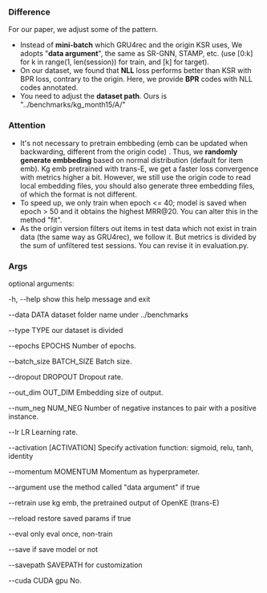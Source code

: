 ### Difference

For our paper, we adjust some of the pattern.

- Instead of **mini-batch** which GRU4rec and the origin KSR uses, We adopts "**data argument**", the same as SR-GNN, STAMP, etc. (use [0:k] for k in range(1, len(session)) for train, and [k] for target).
- On our dataset, we found that **NLL** loss performs better than KSR with BPR loss, contrary to the origin. Here, we provide **BPR** codes with NLL codes annotated.
- You need to adjust the **dataset path**. Ours is "../benchmarks/kg_month15/A/"

### Attention

- It's not necessary to pretrain embbeding (emb can be updated when backwarding, different from the origin code) . Thus, we **randomly generate embbeding** based on normal distribution (default for item emb). Kg emb pretrained with trans-E, we get a faster loss convergence with metrics higher a bit. However, we still use the origin code to read local embedding files,  you should also generate three embedding files, of which the format is not different.
- To speed up, we only train when epoch <= 40; model is saved when epoch > 50 and it obtains the highest MRR@20. You can alter this in the method "fit".
- As the origin version filters out items in test data which not exist in train data (the same way as GRU4rec), we follow it. But metrics is divided by the sum of  unfiltered test sessions. You can revise it in evaluation.py.

### Args

optional arguments:

-h, --help            show this help message and exit

--data DATA           dataset folder name under ../benchmarks

--type TYPE           our dataset is divided

--epochs EPOCHS       Number of epochs.

--batch_size BATCH_SIZE	Batch size.

--dropout DROPOUT     Dropout rate.

--out_dim OUT_DIM     Embedding size of output.

--num_neg NUM_NEG     Number of negative instances to pair with a positive instance.

--lr LR               Learning rate.

--activation [ACTIVATION] Specify activation function: sigmoid, relu, tanh, identity

--momentum MOMENTUM   Momentum as hyperprameter.

--argument            use the method called "data argument" if true

--retrain             use kg emb, the pretrained output of OpenKE (trans-E)

--reload              restore saved params if true

--eval                only eval once, non-train

--save                if save model or not

--savepath SAVEPATH   for customization

--cuda CUDA           gpu No.






